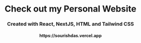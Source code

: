 <h1 align="center">Check out my Personal Website</h1>

<h3 align="center">Created with React, NextJS, HTML and Tailwind CSS</h3>
<h4 align="center">https://sourishdas.vercel.app</h4>
